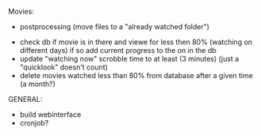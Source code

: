 Movies:

<!-- - create name.tmdb (can contain a moviedb id for identify)
- check for name.tmdb (can contain a moviedb id for identify) if found use this id and dont try a manuall search...
- Save nfo file after scrobbeling for the next time...
 -->
- postprocessing (move files to a "already watched folder")
<!-- - search for movie name without the year if no result is found (wrong year in name etc...)
 -->
 - check db if movie is in there and viewe for less then 80% (watching on different days) if so add current progress to the on in the db
- update "watching now" scrobble time to at least (3 minutes) (just a "quicklook" doesn't count)
- delete movies watched less than 80% from database after a given time (a month?)


GENERAL:

- build webinterface
- cronjob?